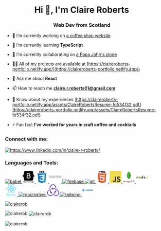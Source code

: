<h1 align="center">Hi 👋, I'm Claire Roberts</h1>
<h3 align="center">Web Dev from Scotland</h3>

- 🔭 I’m currently working on [a coffee shop website](https://github.com/clairerob/pasco-coffee-react)

- 🌱 I’m currently learning **TypeScript**

- 👯 I’m currently collaborating on [a Papa John's clone](https://github.com/Eyetifacts/Pizza_ShopFE)

- 👨‍💻 All of my projects are available at [https://claireroberts-portfolio.netlify.app/](https://claireroberts-portfolio.netlify.app/)

- 💬 Ask me about **React**

- 📫 How to reach me **claire.r.roberts01@gmail.com**

- 📄 Know about my experiences [https://claireroberts-portfolio.netlify.app/assets/ClaireRobertsResume-fd534f32.pdf](https://claireroberts-portfolio.netlify.app/assets/ClaireRobertsResume-fd534f32.pdf)

- ⚡ Fun fact **I've worked for years in craft coffee and cocktails**

<h3 align="left">Connect with me:</h3>
<p align="left">
<a href="https://linkedin.com/in/https://www.linkedin.com/in/claire-r-roberts/" target="blank"><img align="center" src="https://raw.githubusercontent.com/rahuldkjain/github-profile-readme-generator/master/src/images/icons/Social/linked-in-alt.svg" alt="https://www.linkedin.com/in/claire-r-roberts/" height="30" width="40" /></a>
</p>

<h3 align="left">Languages and Tools:</h3>
<p align="left"> <a href="https://babeljs.io/" target="_blank" rel="noreferrer"> <img src="https://www.vectorlogo.zone/logos/babeljs/babeljs-icon.svg" alt="babel" width="40" height="40"/> </a> <a href="https://getbootstrap.com" target="_blank" rel="noreferrer"> <img src="https://raw.githubusercontent.com/devicons/devicon/master/icons/bootstrap/bootstrap-plain-wordmark.svg" alt="bootstrap" width="40" height="40"/> </a> <a href="https://www.w3schools.com/css/" target="_blank" rel="noreferrer"> <img src="https://raw.githubusercontent.com/devicons/devicon/master/icons/css3/css3-original-wordmark.svg" alt="css3" width="40" height="40"/> </a> <a href="https://expressjs.com" target="_blank" rel="noreferrer"> <img src="https://raw.githubusercontent.com/devicons/devicon/master/icons/express/express-original-wordmark.svg" alt="express" width="40" height="40"/> </a> <a href="https://firebase.google.com/" target="_blank" rel="noreferrer"> <img src="https://www.vectorlogo.zone/logos/firebase/firebase-icon.svg" alt="firebase" width="40" height="40"/> </a> <a href="https://git-scm.com/" target="_blank" rel="noreferrer"> <img src="https://www.vectorlogo.zone/logos/git-scm/git-scm-icon.svg" alt="git" width="40" height="40"/> </a> <a href="https://www.w3.org/html/" target="_blank" rel="noreferrer"> <img src="https://raw.githubusercontent.com/devicons/devicon/master/icons/html5/html5-original-wordmark.svg" alt="html5" width="40" height="40"/> </a> <a href="https://developer.mozilla.org/en-US/docs/Web/JavaScript" target="_blank" rel="noreferrer"> <img src="https://raw.githubusercontent.com/devicons/devicon/master/icons/javascript/javascript-original.svg" alt="javascript" width="40" height="40"/> </a> <a href="https://www.mongodb.com/" target="_blank" rel="noreferrer"> <img src="https://raw.githubusercontent.com/devicons/devicon/master/icons/mongodb/mongodb-original-wordmark.svg" alt="mongodb" width="40" height="40"/> </a> <a href="https://nodejs.org" target="_blank" rel="noreferrer"> <img src="https://raw.githubusercontent.com/devicons/devicon/master/icons/nodejs/nodejs-original-wordmark.svg" alt="nodejs" width="40" height="40"/> </a> <a href="https://reactjs.org/" target="_blank" rel="noreferrer"> <img src="https://raw.githubusercontent.com/devicons/devicon/master/icons/react/react-original-wordmark.svg" alt="react" width="40" height="40"/> </a> <a href="https://reactnative.dev/" target="_blank" rel="noreferrer"> <img src="https://reactnative.dev/img/header_logo.svg" alt="reactnative" width="40" height="40"/> </a> <a href="https://redux.js.org" target="_blank" rel="noreferrer"> <img src="https://raw.githubusercontent.com/devicons/devicon/master/icons/redux/redux-original.svg" alt="redux" width="40" height="40"/> </a> <a href="https://tailwindcss.com/" target="_blank" rel="noreferrer"> <img src="https://www.vectorlogo.zone/logos/tailwindcss/tailwindcss-icon.svg" alt="tailwind" width="40" height="40"/> </a> <a href="https://webpack.js.org" target="_blank" rel="noreferrer"> <img src="https://raw.githubusercontent.com/devicons/devicon/d00d0969292a6569d45b06d3f350f463a0107b0d/icons/webpack/webpack-original-wordmark.svg" alt="webpack" width="40" height="40"/> </a> </p>

<p align="left"> <a href="https://github.com/ryo-ma/github-profile-trophy"><img src="https://github-profile-trophy.vercel.app/?username=clairerob" alt="clairerob" /></a> </p>

<p><img align="left" src="https://github-readme-stats.vercel.app/api/top-langs?username=clairerob&show_icons=true&locale=en&layout=compact" alt="clairerob" /></p>

<p>&nbsp;<img align="center" src="https://github-readme-stats.vercel.app/api?username=clairerob&show_icons=true&locale=en" alt="clairerob" /></p>

<p><img align="center" src="https://github-readme-streak-stats.herokuapp.com/?user=clairerob&" alt="clairerob" /></p>
